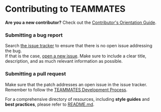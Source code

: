 # Contributing to TEAMMATES
**Are you a new contributor?** Check out the [Contributor's Orientation Guide][COG].

[COG]: https://docs.google.com/document/d/1cY9pmEmw4dC6Z4LjN1WUTsynJ0jVPgbWsFhdyBy_wCU/pub?embedded=true

### Submitting a bug report
Search [the issue tracker][issue tracker] to ensure that there is no open issue addressing the bug.  
If that is the case, [open a new issue][new issue]. Make sure to include a clear title, description, and as much relevant information as possible.

[issue tracker]: https://github.com/TEAMMATES/teammates/issues
[new issue]: https://github.com/TEAMMATES/teammates/issues/new

### Submitting a pull request
Make sure that the patch addresses an open issue in the issue tracker.  
Remember to follow the [TEAMMATES Development Process][dev].

[dev]: /devdocs/process.md

For a comprehensive directory of resources, including **style guides** and **best practices**, please refer to [README.md][readme].

[readme]: /README.md